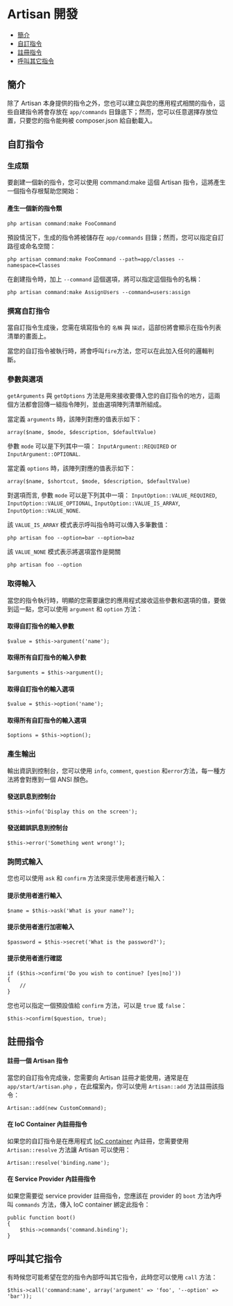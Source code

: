 # Artisan 開發

- [簡介](#introduction)
- [自訂指令](#building-a-command)
- [註冊指令](#registering-commands)
- [呼叫其它指令](#calling-other-commands)

<a name="introduction"></a>
## 簡介

除了 Artisan 本身提供的指令之外，您也可以建立與您的應用程式相關的指令，這些自建指令將會存放在 `app/commands` 目錄底下；然而，您可以任意選擇存放位置，只要您的指令能夠被 composer.json 給自動載入。

<a name="building-a-command"></a>
## 自訂指令

### 生成類

要創建一個新的指令，您可以使用 command:make 這個 Artisan 指令，這將產生一個指令存根幫助您開始：

#### 產生一個新的指令類

	php artisan command:make FooCommand

預設情況下，生成的指令將被儲存在 `app/commands` 目錄；然而，您可以指定自訂路徑或命名空間：

	php artisan command:make FooCommand --path=app/classes --namespace=Classes

在創建指令時，加上 `--command` 這個選項，將可以指定這個指令的名稱：

	php artisan command:make AssignUsers --command=users:assign

### 撰寫自訂指令

當自訂指令生成後，您需在填寫指令的 `名稱` 與 `描述`，這部份將會顯示在指令列表清單的畫面上。

當您的自訂指令被執行時，將會呼叫`fire`方法，您可以在此加入任何的邏輯判斷。

### 參數與選項

`getArguments` 與 `getOptions` 方法是用來接收要傳入您的自訂指令的地方，這兩個方法都會回傳一組指令陣列，並由選項陣列清單所組成。

當定義 `arguments` 時，該陣列對應的值表示如下：

	array($name, $mode, $description, $defaultValue)

參數 `mode` 可以是下列其中一項： `InputArgument::REQUIRED` or `InputArgument::OPTIONAL`.

當定義 `options` 時，該陣列對應的值表示如下：

	array($name, $shortcut, $mode, $description, $defaultValue)

對選項而言, 參數 `mode` 可以是下列其中一項： `InputOption::VALUE_REQUIRED`, `InputOption::VALUE_OPTIONAL`, `InputOption::VALUE_IS_ARRAY`, `InputOption::VALUE_NONE`.

該 `VALUE_IS_ARRAY` 模式表示呼叫指令時可以傳入多筆數值：

	php artisan foo --option=bar --option=baz

該 `VALUE_NONE` 模式表示將選項當作是開關

	php artisan foo --option

### 取得輸入

當您的指令執行時，明顯的您需要讓您的應用程式接收這些參數和選項的值，要做到這一點，您可以使用 `argument` 和 `option` 方法：

#### 取得自訂指令的輸入參數

	$value = $this->argument('name');

#### 取得所有自訂指令的輸入參數

	$arguments = $this->argument();

#### 取得自訂指令的輸入選項

	$value = $this->option('name');

#### 取得所有自訂指令的輸入選項

	$options = $this->option();

### 產生輸出

輸出資訊到控制台，您可以使用 `info`, `comment`, `question` 和`error`方法，每一種方法將會對應到一個 ANSI 顏色。

#### 發送訊息到控制台

	$this->info('Display this on the screen');

#### 發送錯誤訊息到控制台

	$this->error('Something went wrong!');

### 詢問式輸入

您也可以使用 `ask` 和 `confirm` 方法來提示使用者進行輸入：

#### 提示使用者進行輸入

	$name = $this->ask('What is your name?');

#### 提示使用者進行加密輸入

	$password = $this->secret('What is the password?');

#### 提示使用者進行確認

	if ($this->confirm('Do you wish to continue? [yes|no]'))
	{
		//
	}

您也可以指定一個預設值給 `confirm` 方法，可以是 `true` 或 `false`：

	$this->confirm($question, true);

<a name="registering-commands"></a>
## 註冊指令

#### 註冊一個 Artisan 指令

當您的自訂指令完成後，您需要向 Artisan 註冊才能使用，通常是在 `app/start/artisan.php` ，在此檔案內，你可以使用 `Artisan::add` 方法註冊該指令：

	Artisan::add(new CustomCommand);

#### 在 IoC Container 內註冊指令

如果您的自訂指令是在應用程式 [IoC container](/docs/ioc) 內註冊，您需要使用 `Artisan::resolve` 方法讓 Artisan 可以使用：

	Artisan::resolve('binding.name');

#### 在 Service Provider 內註冊指令

如果您需要從 service provider 註冊指令，您應該在 provider 的  `boot` 方法內呼叫 `commands` 方法，傳入 IoC container 綁定此指令：

	public function boot()
	{
		$this->commands('command.binding');
	}

<a name="calling-other-commands"></a>
## 呼叫其它指令

有時候您可能希望在您的指令內部呼叫其它指令，此時您可以使用 `call` 方法：

	$this->call('command:name', array('argument' => 'foo', '--option' => 'bar'));

